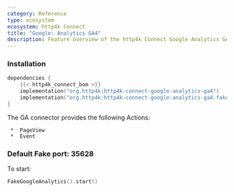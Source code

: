 ```yaml
---
category: Reference
type: ecosystem
ecosystem: http4k Connect
title: "Google: Analytics GA4"
description: Feature overview of the http4k Connect Google Analytics GA4 modules
---
```


### Installation

```kotlin
dependencies {
    {{< http4k_connect_bom >}}
    implementation("org.http4k:http4k-connect-google-analytics-ga4")
    implementation("org.http4k:http4k-connect-google-analytics-ga4-fake")
}
```

The GA connector provides the following Actions:

     *  PageView
     *  Event

### Default Fake port: 35628

To start:

```kotlin
FakeGoogleAnalytics().start()
```

